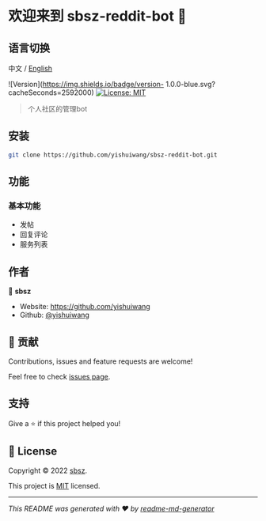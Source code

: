 # 欢迎来到 sbsz-reddit-bot 👋

## 语言切换

中文 / [English](README_EN.md)

![Version](https://img.shields.io/badge/version- 1.0.0-blue.svg?cacheSeconds=2592000)
[![License: MIT](https://img.shields.io/badge/License-MIT-yellow.svg)](https://opensource.org/licenses/MIT)

> 个人社区的管理bot

## 安装

```sh
git clone https://github.com/yishuiwang/sbsz-reddit-bot.git
```

## 功能

### 基本功能

- 发帖
- 回复评论
- 服务列表



## 作者

👤 **sbsz**

* Website: https://github.com/yishuiwang
* Github: [@yishuiwang](https://github.com/yishuiwang)

## 🤝 贡献

Contributions, issues and feature requests are welcome!

Feel free to check [issues page](https://github.com/yishuiwang/sbsz-reddit-bot/issues). 

## 支持

Give a ⭐️ if this project helped you!


## 📝 License

Copyright © 2022 [sbsz](https://github.com/yishuiwang).

This project is [MIT](https://opensource.org/licenses/MIT) licensed.

***

_This README was generated with ❤️ by [readme-md-generator](https://github.com/kefranabg/readme-md-generator)_